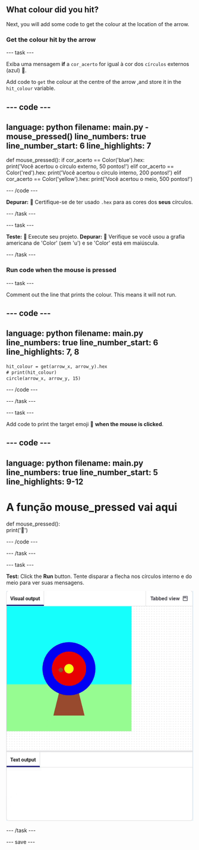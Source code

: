## What colour did you hit?

Next, you will add some code to get the colour at the location of the arrow.

### Get the colour hit by the arrow

--- task ---

Exiba uma mensagem **if** a `cor_acerto` for igual à cor dos `círculos` externos (azul) 🎯.

Add code to `get` the colour at the centre of the arrow ,and store it in the `hit_colour` variable.


--- code ---
---
language: python filename: main.py - mouse_pressed() line_numbers: true line_number_start: 6
line_highlights: 7
---
def mouse_pressed(): if cor_acerto == Color('blue').hex:   
print('Você acertou o círculo externo, 50 pontos!') elif cor_acerto == Color('red').hex: print('Você acertou o círculo interno, 200 pontos!') elif cor_acerto == Color('yellow').hex: print('Você acertou o meio, 500 pontos!')

--- /code ---

**Depurar:** 🐞 Certifique-se de ter usado `.hex` para as cores dos **seus** círculos.

--- /task ---

--- task ---

**Teste:** 🔄 Execute seu projeto. **Depurar:** 🐞 Verifique se você usou a grafia americana de 'Color' (sem 'u') e se 'Color' está em maiúscula.

--- /task ---

### Run code when the mouse is pressed

--- task ---

Comment out the line that prints the colour. This means it will not run.

--- code ---
---
language: python filename: main.py line_numbers: true line_number_start: 6
line_highlights: 7, 8
---

    hit_colour = get(arrow_x, arrow_y).hex
    # print(hit_colour)
    circle(arrow_x, arrow_y, 15)

--- /code ---

--- /task ---

--- task ---

Add code to print the target emoji 🎯 **when the mouse is clicked**.

--- code ---
---
language: python filename: main.py line_numbers: true line_number_start: 5
line_highlights: 9-12
---
# A função mouse_pressed vai aqui
def mouse_pressed():    
print('🎯')

--- /code ---

--- /task ---

--- task ---

**Test:** Click the **Run** button. Tente disparar a flecha nos círculos interno e do meio para ver suas mensagens.

![target emoji printed when mouse clicked](images/target_printed.gif)

--- /task ---

--- save ---